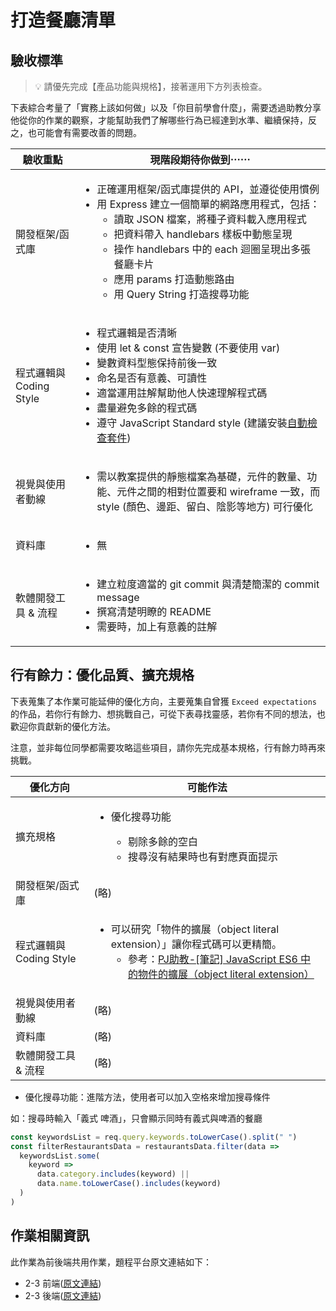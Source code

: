 # 打造餐廳清單

## 驗收標準 

> 💡  請優先完成【產品功能與規格】，接著運用下方列表檢查。

下表綜合考量了「實務上該如何做」以及「你目前學會什麼」，需要透過助教分享他從你的作業的觀察，才能幫助我們了解哪些行為已經達到水準、繼續保持，反之，也可能會有需要改善的問題。

<table>
  <thead>
    <tr>
      <th>驗收重點</td>
      <th>現階段期待你做到⋯⋯</td>
    </tr>
  </thead>
  <tbody>
    <tr>
      <td>開發框架/函式庫</td>
      <td>
        <ul>
          <li>正確運用框架/函式庫提供的 API，並遵從使用慣例</li>
          <li>用 Express 建立一個簡單的網路應用程式，包括：
            <ul>
              <li>讀取 JSON 檔案，將種子資料載入應用程式</li>
              <li>把資料帶入 handlebars 樣板中動態呈現</li>
              <li>操作 handlebars 中的 each 迴圈呈現出多張餐廳卡片</li>
              <li>應用 params 打造動態路由</li>
              <li>用 Query String 打造搜尋功能</li>
            <ul>
          </li>
        </ul>
      </td>
    </tr>
    <tr>
      <td>程式邏輯與 Coding Style</td>
      <td>
        <ul>
          <li>程式邏輯是否清晰</li>
          <li>使用 let & const 宣告變數 (不要使用 var)</li>
          <li>變數資料型態保持前後一致</li>
          <li>命名是否有意義、可讀性</li>
          <li>適當運用註解幫助他人快速理解程式碼</li>
          <li>盡量避免多餘的程式碼</li>
          <li>遵守 JavaScript Standard style (建議安裝<a href="https://standardjs.com/index.html#install" target="_blank">自動檢查套件</a>)</li>
        </ul>
      </td>
    </tr>
      <tr>
      <td>視覺與使用者動線</td>
      <td>
        <ul>
          <li>需以教案提供的靜態檔案為基礎，元件的數量、功能、元件之間的相對位置要和 wireframe 一致，而 style (顏色、邊距、留白、陰影等地方) 可行優化</li>
        </ul>
      </td>
    </tr>
    <tr>
      <td>資料庫</td>
      <td>
        <ul>
          <li>無</li>
        </ul>
      </td>
    </tr>
      <tr>
      <td>軟體開發工具 & 流程</td>
      <td>
        <ul>
          <li>建立粒度適當的 git commit 與清楚簡潔的 commit message</li>
          <li>撰寫清楚明瞭的 README</li>
          <li>需要時，加上有意義的註解</li>
        </ul>
      </td>
    </tr>
  </tbody>
</table>

## 行有餘力：優化品質、擴充規格

下表蒐集了本作業可能延伸的優化方向，主要蒐集自曾獲 `Exceed expectations` 的作品，若你行有餘力、想挑戰自己，可從下表尋找靈感，若你有不同的想法，也歡迎你貢獻新的優化方法。

注意，並非每位同學都需要攻略這些項目，請你先完成基本規格，行有餘力時再來挑戰。

<table>
  <thead>
    <tr>
      <th>優化方向</td>
      <th>可能作法</td>
    </tr>
  </thead>
  <tbody>
    <tr>
      <td>擴充規格</td>
      <td>
        <ul>
          <li>優化搜尋功能</li>
          <ul>
            <li>剔除多餘的空白</li>
            <li>搜尋沒有結果時也有對應頁面提示</li>
        </ul>
      </td>
    </tr>
    <tr>
      <td>開發框架/函式庫</td>
      <td>(略)</td>
    </tr>
    <tr>
      <td>程式邏輯與 Coding Style</td>
      <td>
        <ul>
          <li>
            可以研究「物件的擴展（object literal
            extension）」讓你程式碼可以更精簡。
            <ul>
              <li>
                參考：<a
                  href="https://pjchender.blogspot.com/2017/01/es6-object-literal-extension.html"
                  target="_blank"
                  rel="noopener noreferrer"
                  >PJ助教-[筆記] JavaScript ES6 中的物件的擴展（object literal
                  extension）</a
                >
              </li>
            </ul>
          </li>
        </ul>
      </td>
    </tr>
      <tr>
      <td>視覺與使用者動線</td>
      <td>(略)</td>
    </tr>
    <tr>
      <td>資料庫</td>
      <td>(略)</td>
    </tr>
      <tr>
      <td>軟體開發工具 & 流程</td>
      <td>(略)</td>
    </tr>
  </tbody>
</table>

* 優化搜尋功能：進階方法，使用者可以加入空格來增加搜尋條件

如：搜尋時輸入「義式 啤酒」，只會顯示同時有義式與啤酒的餐廳

```javascript
const keywordsList = req.query.keywords.toLowerCase().split(" ")
const filterRestaurantsData = restaurantsData.filter(data =>
  keywordsList.some(
    keyword =>
      data.category.includes(keyword) ||
      data.name.toLowerCase().includes(keyword)
  )
)
```

## 作業相關資訊

此作業為前後端共用作業，題程平台原文連結如下：

- 2-3 前端([原文連結](https://lighthouse.alphacamp.co/courses/101/assignments/3043))
- 2-3 後端([原文連結](https://lighthouse.alphacamp.co/courses/100/assignments/3015))
